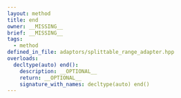 ```yaml
---
layout: method
title: end
owner: __MISSING__
brief: __MISSING__
tags:
  - method
defined_in_file: adaptors/splittable_range_adapter.hpp
overloads:
  decltype(auto) end():
    description: __OPTIONAL__
    return: __OPTIONAL__
    signature_with_names: decltype(auto) end()
---
```

